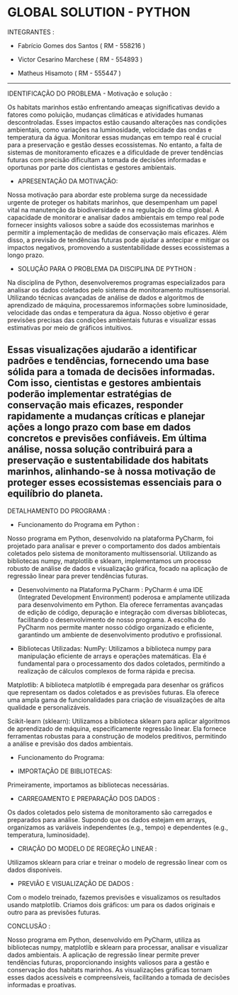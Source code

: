 # GLOBAL SOLUTION - PYTHON

INTEGRANTES :

- Fabrício Gomes dos Santos ( RM - 558216 )

- Victor Cesarino Marchese ( RM - 554893 )

- Matheus Hisamoto ( RM - 555447 )

------------------------------------------------------------------------------------------------------------------------------------------
IDENTIFICAÇÃO DO PROBLEMA - Motivação e solução :

Os habitats marinhos estão enfrentando ameaças significativas devido a fatores como poluição, mudanças climáticas e atividades humanas descontroladas. Esses impactos estão causando alterações nas condições ambientais, como variações na luminosidade, velocidade das ondas e temperatura da água. Monitorar essas mudanças em tempo real é crucial para a preservação e gestão desses ecossistemas. No entanto, a falta de sistemas de monitoramento eficazes e a dificuldade de prever tendências futuras com precisão dificultam a tomada de decisões informadas e oportunas por parte dos cientistas e gestores ambientais.

- APRESENTAÇÃO DA MOTIVAÇÃO:
  
Nossa motivação para abordar este problema surge da necessidade urgente de proteger os habitats marinhos, que desempenham um papel vital na manutenção da biodiversidade e na regulação do clima global. A capacidade de monitorar e analisar dados ambientais em tempo real pode fornecer insights valiosos sobre a saúde dos ecossistemas marinhos e permitir a implementação de medidas de conservação mais eficazes. Além disso, a previsão de tendências futuras pode ajudar a antecipar e mitigar os impactos negativos, promovendo a sustentabilidade desses ecossistemas a longo prazo.

- SOLUÇÃO PARA O PROBLEMA DA DISCIPLINA DE PYTHON :
  
Na disciplina de Python, desenvolveremos programas especializados para analisar os dados coletados pelo sistema de monitoramento multissensorial. Utilizando técnicas avançadas de análise de dados e algoritmos de aprendizado de máquina, processaremos informações sobre luminosidade, velocidade das ondas e temperatura da água. Nosso objetivo é gerar previsões precisas das condições ambientais futuras e visualizar essas estimativas por meio de gráficos intuitivos.

Essas visualizações ajudarão a identificar padrões e tendências, fornecendo uma base sólida para a tomada de decisões informadas. Com isso, cientistas e gestores ambientais poderão implementar estratégias de conservação mais eficazes, responder rapidamente a mudanças críticas e planejar ações a longo prazo com base em dados concretos e previsões confiáveis. Em última análise, nossa solução contribuirá para a preservação e sustentabilidade dos habitats marinhos, alinhando-se à nossa motivação de proteger esses ecossistemas essenciais para o equilíbrio do planeta.
------------------------------------------------------------------------------------------------------------------------------------------
DETALHAMENTO DO PROGRAMA :
  
- Funcionamento do Programa em Python :
  
Nosso programa em Python, desenvolvido na plataforma PyCharm, foi projetado para analisar e prever o comportamento dos dados ambientais coletados pelo sistema de monitoramento multissensorial. Utilizando as bibliotecas numpy, matplotlib e sklearn, implementamos um processo robusto de análise de dados e visualização gráfica, focado na aplicação de regressão linear para prever tendências futuras.

- Desenvolvimento na Plataforma PyCharm :
PyCharm é uma IDE (Integrated Development Environment) poderosa e amplamente utilizada para desenvolvimento em Python. Ela oferece ferramentas avançadas de edição de código, depuração e integração com diversas bibliotecas, facilitando o desenvolvimento de nosso programa. A escolha do PyCharm nos permite manter nosso código organizado e eficiente, garantindo um ambiente de desenvolvimento produtivo e profissional.

- Bibliotecas Utilizadas: 
NumPy: Utilizamos a biblioteca numpy para manipulação eficiente de arrays e operações matemáticas. Ela é fundamental para o processamento dos dados coletados, permitindo a realização de cálculos complexos de forma rápida e precisa.

Matplotlib: A biblioteca matplotlib é empregada para desenhar os gráficos que representam os dados coletados e as previsões futuras. Ela oferece uma ampla gama de funcionalidades para criação de visualizações de alta qualidade e personalizáveis.

Scikit-learn (sklearn): Utilizamos a biblioteca sklearn para aplicar algoritmos de aprendizado de máquina, especificamente regressão linear. Ela fornece ferramentas robustas para a construção de modelos preditivos, permitindo a análise e previsão dos dados ambientais.

- Funcionamento do Programa:

- IMPORTAÇÃO DE BIBLIOTECAS:
  
Primeiramente, importamos as bibliotecas necessárias.

- CARREGAMENTO E PREPARAÇÃO DOS DADOS :

Os dados coletados pelo sistema de monitoramento são carregados e preparados para análise. Supondo que os dados estejam em arrays, organizamos as variáveis independentes (e.g., tempo) e dependentes (e.g., temperatura, luminosidade).

- CRIAÇÃO DO MODELO DE REGREÇÃO LINEAR :

Utilizamos sklearn para criar e treinar o modelo de regressão linear com os dados disponíveis.

- PREVIÃO E VISUALIZAÇÃO DE DADOS :

Com o modelo treinado, fazemos previsões e visualizamos os resultados usando matplotlib. Criamos dois gráficos: um para os dados originais e outro para as previsões futuras.

CONCLUSÃO :

Nosso programa em Python, desenvolvido em PyCharm, utiliza as bibliotecas numpy, matplotlib e sklearn para processar, analisar e visualizar dados ambientais. A aplicação de regressão linear permite prever tendências futuras, proporcionando insights valiosos para a gestão e conservação dos habitats marinhos. As visualizações gráficas tornam esses dados acessíveis e compreensíveis, facilitando a tomada de decisões informadas e proativas.
